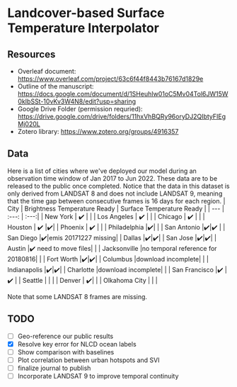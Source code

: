 # Landcover-based Surface Temperature Interpolator

## Resources 
* Overleaf document: https://www.overleaf.com/project/63c6f44f8443b76167d1829e
* Outline of the manuscript: https://docs.google.com/document/d/1SHeuhIw01oC5Mv04Tol6JW15W0kIbSSt-10vKv3W4N8/edit?usp=sharing
* Google Drive Folder (permission requried): https://drive.google.com/drive/folders/11hxVhBQRy96oryDJ2QIbtyFIEgMj020L 
* Zotero library: https://www.zotero.org/groups/4916357

## Data
Here is a list of cities where we've deployed our model during an observation time window of Jan 2017 to Jun 2022. These data are to be released to the public once completed. Notice that the data in this dataset is only derived from LANDSAT 8 and does not include LANDSAT 9, meaning that the time gap between consecutive frames is 16 days for each region. 
| City | Brightness Temperature Ready | Surface Temperature Ready |
| --- | :---: | :---:|
| New York | :heavy_check_mark: | |
| Los Angeles | :heavy_check_mark: | |
| Chicago | :heavy_check_mark: | |
| Houston | :heavy_check_mark: |:heavy_check_mark:|
| Phoenix | :heavy_check_mark: | |
| Philadelphia |:heavy_check_mark:| |
| San Antonio |:heavy_check_mark:|:heavy_check_mark: |
| San Diego |:heavy_check_mark:|emis 20171227 missing|
| Dallas |:heavy_check_mark:|:heavy_check_mark:|
| San Jose |:heavy_check_mark:|:heavy_check_mark:|
| Austin |:heavy_check_mark: need to move files| |
| Jacksonville |no temporal reference for 20180816| |
| Fort Worth |:heavy_check_mark:|:heavy_check_mark:|
| Columbus |download incomplete| |
| Indianapolis |:heavy_check_mark:|:heavy_check_mark:|
| Charlotte |download incomplete| |
| San Francisco |:heavy_check_mark: |:heavy_check_mark: |
| Seattle | | |
| Denver | :heavy_check_mark:| |
| Olkahoma City | | |

Note that some LANDSAT 8 frames are missing.

## TODO
- [ ] Geo-reference our public results
- [x] Resolve key error for NLCD ocean labels
- [ ] Show comparison with baselines
- [ ] Plot correlation between urban hotspots and SVI
- [ ] finalize journal to publish 
- [ ] Incorporate LANDSAT 9 to improve temporal continuity
